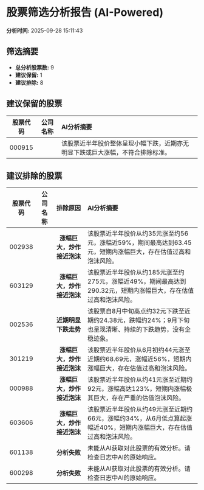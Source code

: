 # 股票筛选分析报告 (AI-Powered)

**分析时间:** 2025-09-28 15:11:43

## 筛选摘要

- **总分析股票数:** 9
- **建议保留:** 1
- **建议排除:** 8

## 建议保留的股票

| 股票代码 | 公司名称 | AI分析摘要 |
|:---:|:---:|:---|
| 000915 |  | 该股票近半年股价整体呈现小幅下跌，近期亦无明显下跌或巨大涨幅，不符合排除标准。 |

## 建议排除的股票

| 股票代码 | 公司名称 | 排除原因 | AI分析摘要 |
|:---:|:---:|:---:|:---|
| 002938 |  | **涨幅巨大，炒作接近泡沫** | 该股票近半年股价从约35元涨至约56元，涨幅近59%，期间最高达到63.45元，短期内涨幅巨大，存在估值过高和泡沫风险。 |
| 603129 |  | **涨幅巨大，炒作接近泡沫** | 该股票近半年股价从约185元涨至约275元，涨幅近49%，期间最高达到290.32元，短期内涨幅巨大，存在估值过高和泡沫风险。 |
| 002536 |  | **近期明显下跌走势** | 该股票自8月中旬高点约32元下跌至近期约24.38元，跌幅约24%；9月下旬也呈现清晰、持续的下跌趋势，没有企稳迹象。 |
| 301219 |  | **涨幅巨大，炒作接近泡沫** | 该股票近半年股价从6月初约44元涨至近期约68.69元，涨幅近56%，短期内涨幅巨大，存在估值过高和泡沫风险。 |
| 000988 |  | **涨幅巨大，炒作接近泡沫** | 该股票近半年股价从约41元涨至近期约92元，涨幅高达123%，短期内涨幅极其巨大，存在严重的估值泡沫风险。 |
| 603606 |  | **涨幅巨大，炒作接近泡沫** | 该股票近半年股价从约49元涨至近期约66元，涨幅约34%，从6月低点算起涨幅近40%，短期内涨幅巨大，存在估值过高和泡沫风险。 |
| 601138 |  | **分析失败** | 未能从AI获取对此股票的有效分析。请检查日志中AI的原始响应。 |
| 600298 |  | **分析失败** | 未能从AI获取对此股票的有效分析。请检查日志中AI的原始响应。 |
